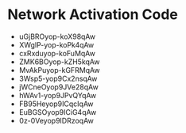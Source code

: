 # Network Activation Code
* uGjBROyop-koX98qAw
* XWglP-yop-koPk4qAw
* cxRxduyop-koFuMqAw
* ZMK6BOyop-kZH5kqAw
* MvAkPuyop-kGFRMqAw
* 3Wsp5-yop9Cx2nsqAw
* jWCneOyop9JVe28qAw
* hWAv1-yop9JPvQYqAw
* FB95Heyop9ICqcIqAw
* EuBGSOyop9ICiG4qAw
* 0z-0Veyop9IDRzoqAw